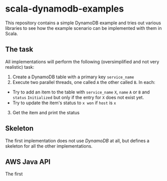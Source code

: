 # scala-dynamodb-examples

This repository contains a simple DynamoDB example and tries out various libraries to see how the example scenario can be implemented with them in Scala.

## The task
All implementations will perform the following (oversimplified and not very realistic) task:

1. Create a DynamoDB table with a primary key `service_name`
2. Execute two parallel threads, one called `A` the other called `B`. In each:
 - Try to add an item to the table with `service_name` `X`, `name` `A` or `B` and `status` `Initialized` but only if the entry for `X` does not exist yet.
 - Try to update the item's status to `x won` if `host` is `x` 
3. Get the item and print the status

## Skeleton
The first implementation does not use *DynamoDB* at all, but defines a skeleton for all the other implementations.


## AWS Java API
The first 